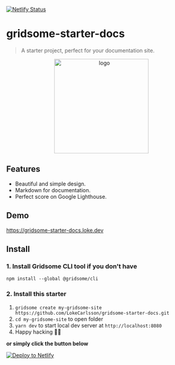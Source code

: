 [![Netlify Status](https://api.netlify.com/api/v1/badges/a4bebd5e-af19-4af3-990f-f5eee569e050/deploy-status)](https://app.netlify.com/sites/gridsome-starter-docs/deploys)

# gridsome-starter-docs

> A starter project, perfect for your documentation site.

<p align="center"><a href="https://gridsome-starter-docs.loke.dev"><img alt="logo" width="250" src="https://gridsome-starter-docs.loke.dev/assets/static/logo.9aea1e3.74835a9.png" /></a></p>

## Features
- Beautiful and simple design.
- Markdown for documentation.
- Perfect score on Google Lighthouse.

## Demo

https://gridsome-starter-docs.loke.dev

## Install

### 1. Install Gridsome CLI tool if you don't have

`npm install --global @gridsome/cli`

### 2. Install this starter

1. `gridsome create my-gridsome-site https://github.com/LokeCarlsson/gridsome-starter-docs.git`
2. `cd my-gridsome-site` to open folder
3. `yarn dev` to start local dev server at `http://localhost:8080`
4. Happy hacking 🎉🙌

**or simply click the button below**

[![Deploy to Netlify](https://www.netlify.com/img/deploy/button.svg)](https://app.netlify.com/start/deploy?repository=https://github.com/LokeCarlsson/gridsome-starter-docs)
